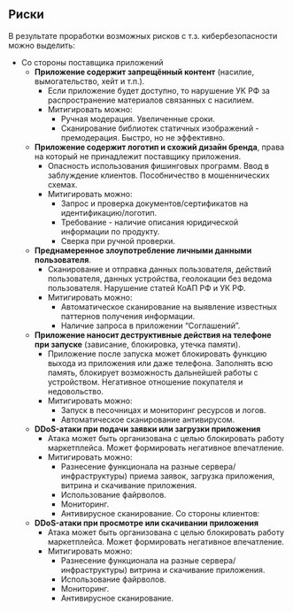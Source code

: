## Риски

В результате проработки возможных рисков с т.з. кибербезопасности можно выделить:

* Со стороны поставщика приложений
    * **Приложение содержит запрещённый контент** (насилие, вымогательство, хейт и т.п.).
        * Если приложение будет доступно, то нарушение УК РФ за распространение материалов связанных с насилием.
        * Митигировать можно:
            * Ручная модерация. Увеличенные сроки.
            * Сканирование библиотек статичных изображений - премодерация. Быстро, но не эффективно.   
    * **Приложение содержит логотип и схожий дизайн бренда**, права на который не принадлежит поставщику приложения. 
        * Опасность использования фишинговых программ. Ввод в заблуждение клиентов. Пособничество в мошеннических схемах. 
        * Митигировать можно:
            * Запрос и проверка документов/сертификатов на идентификацию/логотип.
            * Требование - наличие описания юридической информации по продукту.
            * Сверка при ручной проверки.    
    * **Преднамеренное злоупотребление личными данными пользователя**.
        * Сканирование и отправка данных пользователя, действий пользователя, данных устройства, геолокации без ведома пользователя. Нарушение статей КоАП РФ и УК РФ.
        * Митигировать можно:
            * Автоматическое сканирование на выявление известных паттернов получения информации.
            * Наличие запроса в приложении “Соглашений”. 
    * **Приложение наносит деструктивные действия на телефоне при запуске** (зависание, блокировка, утечка памяти). 
        * Приложение после запуска может блокировать функцию выхода из приложения или даже телефона. Заполнять всю память, блокирует возможность дальнейшей работы с устройством. Негативное отношение покупателя и недовольство. 
        * Митигировать можно:
            * Запуск в песочницах и мониторинг ресурсов и логов.
            * Автоматическое сканирование антивирусом.  
    * **DDoS-атаки при подачи заявки или загрузки приложения**
        * Атака может быть организована с целью блокировать работу маркетплейса. Может формировать негативное впечатление.
        * Митигировать можно:
            * Разнесение функционала на разные сервера/инфраструктуры) приема заявок, загрузка приложения, витрина и скачивание приложения.
            * Использование файрволов.
            * Мониторинг.
            * Антивирусное сканирование.
Со стороны клиентов: 
  * **DDoS-атаки при просмотре или скачивании приложения**
    * Атака может быть организована с целью блокировать работу маркетплейса. Может формировать негативное впечатление.
    * Митигировать можно:
        * Разнесение функционала на разные сервера/инфраструктуры) витрина и скачивание приложения.
        * Использование файрволов.
        * Мониторинг.
        * Антивирусное сканирование.

<br>

